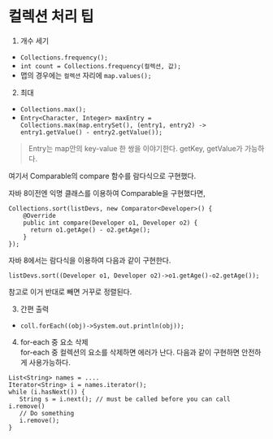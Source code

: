 # 컬렉션 처리 팁  

1. 개수 세기
  - ```Collections.frequency();```
  - ```int count = Collections.frequency(컬렉션, 값);```
  - 맵의 경우에는 ```컬렉션``` 자리에 ```map.values();```

2. 최대
  - ```Collections.max();```
  - ```Entry<Character, Integer> maxEntry = Collections.max(map.entrySet(), (entry1, entry2) -> entry1.getValue() - entry2.getValue());```

  >Entry는 map안의 key-value 한 쌍을 이야기한다. getKey, getValue가 가능하다.

  여기서 Comparable의 compare 함수를 람다식으로 구현했다.

  자바 8이전엔 익명 클래스를 이용하여 Comparable을 구현했다면,
  ```
Collections.sort(listDevs, new Comparator<Developer>() {
      @Override
	  public int compare(Developer o1, Developer o2) {
        return o1.getAge() - o2.getAge();
      }
});
  ```

  자바 8에서는 람다식을 이용하여 다음과 같이 구현한다.
  ```
  listDevs.sort((Developer o1, Developer o2)->o1.getAge()-o2.getAge());
  ```  
  참고로 이거 반대로 빼면 거꾸로 정렬된다.

3. 간편 출력  
  - ```coll.forEach((obj)->System.out.println(obj));```

4. for-each 중 요소 삭제  
for-each 중 컬렉션의 요소를 삭제하면 에러가 난다. 다음과 같이 구현하면 안전하게 사용가능하다.
```  
List<String> names = ....
Iterator<String> i = names.iterator();
while (i.hasNext()) {
   String s = i.next(); // must be called before you can call i.remove()
   // Do something
   i.remove();
}
```
